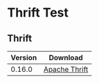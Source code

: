 # Thrift Test

## Thrift

| Version | Download                                            |
| ------- | --------------------------------------------------- |
| 0.16.0  | [Apache Thrift](https://thrift.apache.org/download) |





